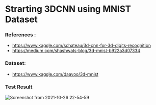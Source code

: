 # Strarting 3DCNN using MNIST Dataset
### References : 
- https://www.kaggle.com/schateau/3d-cnn-for-3d-digits-recognition 
- https://medium.com/shashwats-blog/3d-mnist-b922a3d07334
### Dataset: 
- https://www.kaggle.com/daavoo/3d-mnist
### Test Result

![Screenshot from 2021-10-26 22-54-59](https://user-images.githubusercontent.com/66351304/138893747-ac6aaced-2fb7-4b37-aa39-0687976b4c59.png)
